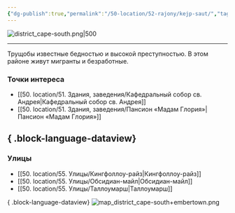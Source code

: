```yaml
---
{"dg-publish":true,"permalink":"/50-location/52-rajony/kejp-saut/","tags":["локация/район"]}
---
```


![district_cape-south.png|500](/img/user/90.%20files/district_cape-south.png)
***
Трущобы известные бедностью и высокой преступностью. В этом районе живут мигранты и безработные.
### Точки интереса
- [[50. location/51. Здания, заведения/Кафедральный собор св. Андрея\|Кафедральный собор св. Андрея]]
- [[50. location/51. Здания, заведения/Пансион «Мадам Глория»\|Пансион «Мадам Глория»]]

{ .block-language-dataview}
---
### Улицы
- [[50. location/55. Улицы/Кингфоллоу-райз\|Кингфоллоу-райз]]
- [[50. location/55. Улицы/Обсидиан-майл\|Обсидиан-майл]]
- [[50. location/55. Улицы/Таллоумарш\|Таллоумарш]]

{ .block-language-dataview}
![map_district_cape-south+embertown.png](/img/user/90.%20files/map_district_cape-south+embertown.png)